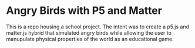 # Angry Birds with P5 and Matter
This is a repo housing a school project. The intent was to create a p5.js and matter.js hybrid that simulated angry birds while allowing the user to manupulate physical properties of the world as an educational game.